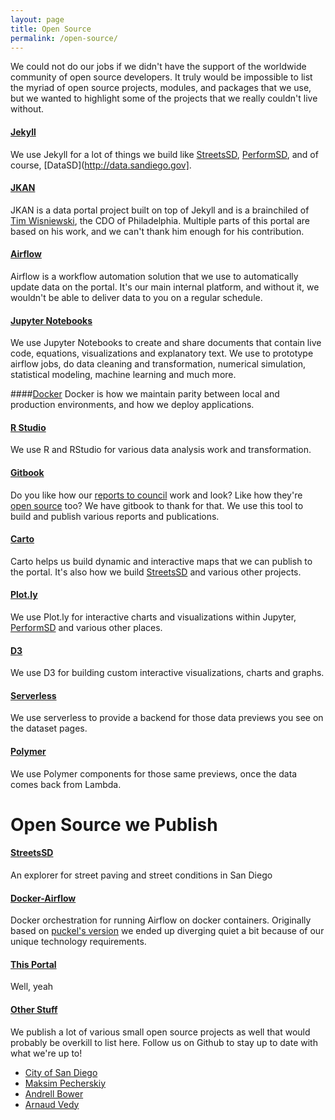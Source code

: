 ```yaml
---
layout: page
title: Open Source
permalink: /open-source/
---
```

We could not do our jobs if we didn't have the support of the worldwide community of open source developers.  It truly would be impossible to list the myriad of open source projects, modules, and packages that we use, but we wanted to highlight some of the projects that we really couldn't live without.

#### [Jekyll](https://github.com/jekyll/jekyll)
We use Jekyll for a lot of things we build like [StreetsSD](http://streets.sandiego.gov), [PerformSD](http://performance.sandiego.gov), and of course, [DataSD](http://data.sandiego.gov].

#### [JKAN](https://github.com/timwis/jkan)
JKAN is a data portal project built on top of Jekyll and is a brainchiled of [Tim Wisniewski](http://github.com/timwis), the CDO of Philadelphia.  Multiple parts of this portal are based on his work, and we can't thank him enough for his contribution.

#### [Airflow](https://github.com/apache/incubator-airflow)
Airflow is a workflow automation solution that we use to automatically update data on the portal.  It's our main internal platform, and without it, we wouldn't be able to deliver data to you on a regular schedule.

#### [Jupyter Notebooks](https://github.com/jupyter/notebook)
We use Jupyter Notebooks to create and share documents that contain live code, equations, visualizations and explanatory text. We use to prototype airflow jobs, do data cleaning and transformation, numerical simulation, statistical modeling, machine learning and much more.

####[Docker](https://github.com/docker/docker)
Docker is how we maintain parity between local and production environments, and how we deploy applications.

#### [R Studio](https://github.com/rstudio/rstudio)
We use R and RStudio for various data analysis work and transformation.

#### [Gitbook](https://github.com/GitbookIO/gitbook)
Do you like how our [reports to council](http://tiny.cc/odreport16) work and look?  Like how they're [open source](https://github.com/cityofsandiego/datasd_council_report_2016) too? We have gitbook to thank for that.  We use this tool to build and publish various reports and publications.

#### [Carto](http://carto.com)
Carto helps us build dynamic and interactive maps that we can publish to the portal.  It's also how we build [StreetsSD](https://github.com/cityofsandiego/datasd_council_report_2016) and various other projects.

#### [Plot.ly](http://plot.ly)
We use Plot.ly for interactive charts and visualizations within Jupyter, [PerformSD](http://performance.sandiego.gov) and various other places.

#### [D3](https://github.com/d3/d3)
We use D3 for building custom interactive visualizations, charts and graphs.

#### [Serverless](https://github.com/serverless/serverless)
We use serverless to provide a backend for those data previews you see on the dataset pages.

#### [Polymer](https://github.com/polymer/polymer)
We use Polymer components for those same previews, once the data comes back from Lambda.

# Open Source we Publish

#### [StreetsSD](https://github.com/cityofsandiego/streetsSD)
An explorer for street paving and street conditions in San Diego

#### [Docker-Airflow](https://github.com/mrmaksimize/docker-airflow)
Docker orchestration for running Airflow on docker containers.  Originally based on [puckel's version](https://github.com/puckel/docker-airflow) we ended up diverging quiet a bit because of our unique technology requirements.

#### [This Portal](https://github.com/cityofsandiego/seaboard)
Well, yeah

#### [Other Stuff](https://github.com/cityofsandiego)
We publish a lot of various small open source projects as well that would probably be overkill to list here.  Follow us on Github to stay up to date with what we're up to!

* [City of San Diego](https://github.com/cityofsandiego)
* [Maksim Pecherskiy](https://github.com/mrmaksimize)
* [Andrell Bower](https://github.com/andrell81)
* [Arnaud Vedy](https://github.com/arnaudvedy)
